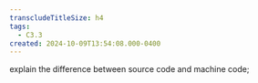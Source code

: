 ```yaml
---
transcludeTitleSize: h4
tags:
  - C3.3
created: 2024-10-09T13:54:08.000-0400
---
```

explain the difference between source code and machine code;